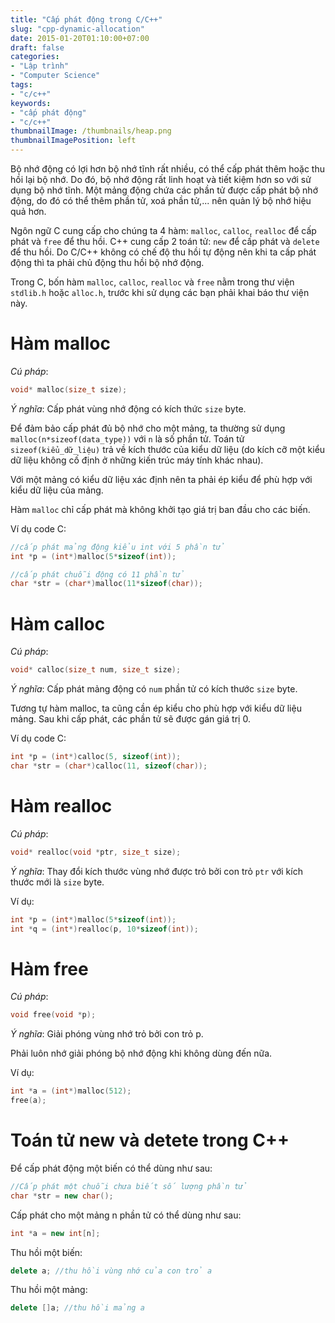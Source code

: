 ```yaml
---
title: "Cấp phát động trong C/C++"
slug: "cpp-dynamic-allocation"
date: 2015-01-20T01:10:00+07:00
draft: false
categories:
- "Lập trình"
- "Computer Science"
tags:
- "c/c++"
keywords:
- "cấp phát động"
- "c/c++"
thumbnailImage: /thumbnails/heap.png
thumbnailImagePosition: left
---
```


Bộ nhớ động có lợi hơn bộ nhớ tĩnh rất nhiều, có thể cấp phát thêm hoặc thu hồi lại bộ nhớ. Do đó, bộ nhớ động rất linh hoạt và tiết kiệm hơn so với sử dụng bộ nhớ tĩnh. Một mảng động chứa các phần tử được cấp phát bộ nhớ động, do đó có thể thêm phần tử, xoá phần tử,... nên quản lý bộ nhớ hiệu quả hơn.

<!--more-->

Ngôn ngữ C cung cấp cho chúng ta 4 hàm: `malloc`, `calloc`, `realloc` để cấp phát và `free` để thu hồi. C++ cung cấp 2 toán tử: `new` để cấp phát và `delete` để thu hồi. Do C/C++ không có chế độ thu hồi tự động nên khi ta cấp phát động thì ta phải chủ động thu hồi bộ nhớ động.

Trong C, bốn hàm `malloc`, `calloc`, `realloc` và `free` nằm trong thư viện `stdlib.h` hoặc `alloc.h`, trước khi sử dụng các bạn phải khai báo thư viện này.

# Hàm malloc

*Cú pháp*: 

```cpp
void* malloc(size_t size);
```

*Ý nghĩa*: Cấp phát vùng nhớ động có kích thức `size` byte.

Để đảm bảo cấp phát đủ bộ nhớ cho một mảng, ta thường sử dụng `malloc(n*sizeof(data_type))` với `n` là số phần tử. Toán tử `sizeof(kiểu_dữ_liệu)` trả về kích thước của kiểu dữ liệu (do kích cỡ một kiểu dữ liệu không cố định ở những kiến trúc máy tính khác nhau).

Với một mảng có kiểu dữ liệu xác định nên ta phải ép kiểu để phù hợp với kiểu dữ liệu của mảng.

Hàm `malloc` chỉ cấp phát mà không khởi tạo giá trị ban đầu cho các biến.

Ví dụ code C:

```cpp
//cấp phát mảng động kiểu int với 5 phần tử
int *p = (int*)malloc(5*sizeof(int));

//cấp phát chuỗi động có 11 phần tử
char *str = (char*)malloc(11*sizeof(char));
```

# Hàm calloc

*Cú pháp*:
```cpp
void* calloc(size_t num, size_t size);
```

*Ý nghĩa*: Cấp phát mảng động có `num` phần tử có kích thước `size` byte.

Tương tự hàm malloc, ta cũng cần ép kiểu cho phù hợp với kiểu dữ liệu mảng. Sau khi cấp phát, các phần tử sẽ được gán giá trị 0.

Ví dụ code C:

```cpp
int *p = (int*)calloc(5, sizeof(int));
char *str = (char*)calloc(11, sizeof(char));
```

# Hàm realloc

*Cú pháp*: 

```cpp
void* realloc(void *ptr, size_t size);
```

*Ý nghĩa*: Thay đổi kích thước vùng nhớ được trỏ bởi con trỏ `ptr` với kích thước mới là `size` byte.

Ví dụ:

```cpp
int *p = (int*)malloc(5*sizeof(int));
int *q = (int*)realloc(p, 10*sizeof(int));
```

# Hàm free

*Cú pháp*: 

```cpp
void free(void *p);
```

*Ý nghĩa*: Giải phóng vùng nhớ trỏ bởi con trỏ p.

Phải luôn nhớ giải phóng bộ nhớ động khi không dùng đến nữa.

Ví dụ:

```cpp
int *a = (int*)malloc(512);
free(a);
```

# Toán tử new và detete trong C++

Để cấp phát động một biến có thể dùng như sau:

```cpp
//Cấp phát một chuỗi chưa biết số lượng phần tử
char *str = new char(); 
```

Cấp phát cho một mảng n phần tử có thể dùng như sau:

```cpp
int *a = new int[n];
```

Thu hồi một biến:

```cpp
delete a; //thu hồi vùng nhớ của con trỏ a
```

Thu hồi một mảng:

```cpp
delete []a; //thu hồi mảng a
```